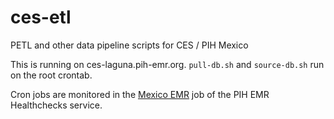 # ces-etl
PETL and other data pipeline scripts for CES / PIH Mexico

This is running on ces-laguna.pih-emr.org. `pull-db.sh` and `source-db.sh` run on the root crontab.

Cron jobs are monitored in the [Mexico EMR](https://hcping.pih-emr.org/projects/6f600f51-f183-440e-8085-b7aef1813c6d/checks/) job of the PIH EMR Healthchecks service.
